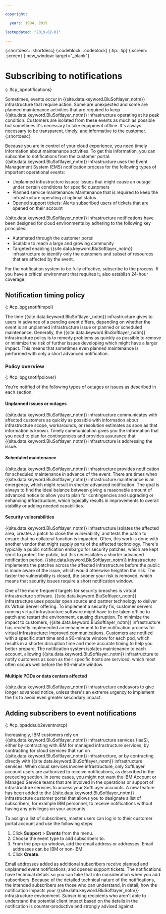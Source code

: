```yaml
---

copyright:

  years: 1994, 2019

lastupdated: "2019-02-01"

---
```


{:shortdesc: .shortdesc}
{:codeblock: .codeblock}
{:tip: .tip}
{:screen: .screen}
{:new_window: target="_blank"}


# Subscribing to notifications
{: #cp_bpnotifications}

Sometimes, events occur in {{site.data.keyword.BluSoftlayer_notm}} infrastructure that require action. Some are unexpected and some are planned maintenance activities that are required to keep {{site.data.keyword.BluSoftlayer_notm}} infrastructure operating at its peak condition. Customers are isolated from these events as much as possible but sometimes it's necessary to take equipment offline. It's always necessary to be transparent, timely, and informative to the customer.
{:shortdesc}

Because you are in control of your cloud experience, you need timely information about maintenance activities. To get this information, you can subscribe to notifications from the customer portal. {{site.data.keyword.BluSoftlayer_notm}} infrastructure uses the Event Management System (EMS) notification process for the following types of important operational events:
* Unplanned infrastructure issues: Issues that might cause an outage under certain conditions for specific customers
* Planned service maintenance: Maintenance that is required to keep the infrastructure operating at optimal status
* Opened support tickets: Alerts subscribed users of tickets that are opened on their account

{{site.data.keyword.BluSoftlayer_notm}} infrastructure notifications have been designed for cloud environments by adhering to the following key principles:
* Automated through the customer portal
* Scalable to reach a large and growing community
* Targeted enabling {{site.data.keyword.BluSoftlayer_notm}} infrastructure to identify only the customers and subset of resources that are affected by the event.

For the notification system to be fully effective, subscribe to the process. If you have a critical environment that requires it, also establish 24-hour coverage.


## Notification timing policy
{: #cp_bpgsnotiftimpol}

The time {{site.data.keyword.BluSoftlayer_notm}} infrastructure gives to users in advance of a pending event differs, depending on whether the event is an unplanned infrastructure issue or planned or scheduled maintenance. Generally, the {{site.data.keyword.BluSoftlayer_notm}} infrastructure policy is to remedy problems as quickly as possible to remove or minimize the risk of further issues developing which might have a larger impact. This means that sometimes even planned maintenance is performed with only a short advanced notification.

### Policy overview
{: #cp_bpgsnotifpolover}

You're notified of the following types of outages or issues as described in each section.

#### Unplanned issues or outages
{{site.data.keyword.BluSoftlayer_notm}} infrastructure communicates with affected customers as quickly as possible with information about infrastructure scope, workarounds, or resolution estimates as soon as that information is known. Timely communication gives you the information that you need to plan for contingencies and provides assurance that {{site.data.keyword.BluSoftlayer_notm}} infrastructure is addressing the issue.

#### Scheduled maintenance
{{site.data.keyword.BluSoftlayer_notm}} infrastructure provides notification for scheduled maintenance in advance of the event. There are times when {{site.data.keyword.BluSoftlayer_notm}} infrastructure maintenance is an emergency, which might result in shorter advanced notification. The goal is always to find the ideal balance between giving a reasonable amount of advanced notice to allow you to plan for contingencies and upgrading or enhancing infrastructure, which typically results in improvements to overall stability or adding needed capabilities.

#### Security vulnerabilities
{{site.data.keyword.BluSoftlayer_notm}} infrastructure isolates the affected area, creates a patch to close the vulnerability, and tests the patch to ensure that no collateral function is impacted. Often, this work is done with another vendor that might supply parts of the affected technology. There's typically a public notification embargo for security patches, which are kept short to protect the public, but this necessitates a shorter advanced notification period. {{site.data.keyword.BluSoftlayer_notm}} infrastructure implements the patches across the affected infrastructure before the public is made aware of the issue, which would otherwise heighten the risk. The faster the vulnerability is closed, the sooner your risk is removed, which means that security issues require a short notification window.

One of the more frequent targets for security breaches is virtual infrastructure software. {{site.data.keyword.BluSoftlayer_notm}} infrastructure uses popular open source and partner technology to deliver its Virtual Server offering. To implement a security fix, customer servers running virtual infrastructure software might have to be taken offline to patch and restart the environment, causing disruption. To minimize the impact to customers, {{site.data.keyword.BluSoftlayer_notm}} infrastructure has recently implemented an enhancement to the notification process for virtual infrastructure: Improved communications. Customers are notified with a specific start time and a 90-minute window for each pod, which results in a shorter disruption time and more accurate timing to help you better prepare. The notification system isolates maintenance to each account, allowing {{site.data.keyword.BluSoftlayer_notm}} infrastructure to notify customers as soon as their specific hosts are serviced, which most often occurs well before the 90-minute window.

#### Multiple PODs or data centers affected
{{site.data.keyword.BluSoftlayer_notm}} infrastructure endeavors to give longer advanced notice, unless there's an extreme urgency to implement the fix to avoid even greater secondary impact.


## Adding subscribers to event notifications
{: #cp_bpaddsub2eventnotcp}

Increasingly, IBM customers rely on {{site.data.keyword.BluSoftlayer_notm}} infrastructure services (IaaS), either by contracting with IBM for managed infrastructure services, by contracting for cloud services that run on {{site.data.keyword.BluSoftlayer_notm}} infrastructure, or by contracting directly with {{site.data.keyword.BluSoftlayer_notm}} infrastructure services. When cloud services involve infrastructure, only SoftLayer account users are authorized to receive notifications, as described in the preceding section. In some cases, you might not want the IBM Account or Managed Service teams that are involved in the operations or support of infrastructure services to access your SoftLayer accounts. A new feature has been added to the {{site.data.keyword.BluSoftlayer_notm}} infrastructure customer portal that allows you to designate a list of subscribers, for example IBM personnel, to receive notifications without having any privileges on your accounts.

To assign a list of subscribers, master users can log in to their customer portal account and use the following steps:
1. Click **Support** > **Events** from the menu.
2. Choose the event type to add subscribers to.
2. From the pop-up window, add the email address or addresses. Email addresses can be IBM or non-IBM.
3. Click **Create**.

Email addresses added as additional subscribers receive planned and unplanned event notifications, and opened support tickets. The notifications have technical details so you can take that into consideration when you add subscribers. Because of the detailed technical nature of the notifications, the intended subscribers are those who can understand, in detail, how the notification impacts your {{site.data.keyword.BluSoftlayer_notm}} infrastructure environment. Subscribing recipients who aren't able to understand the potential client impact based on the details in the notification is counter-productive and strongly advised against.
